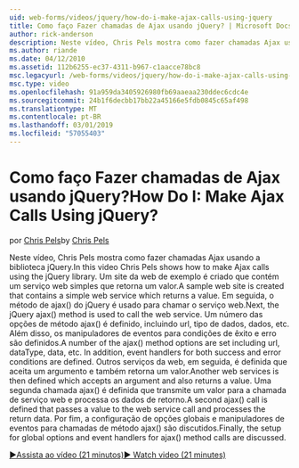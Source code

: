 ```yaml
---
uid: web-forms/videos/jquery/how-do-i-make-ajax-calls-using-jquery
title: Como faço Fazer chamadas de Ajax usando jQuery? | Microsoft Docs
author: rick-anderson
description: Neste vídeo, Chris Pels mostra como fazer chamadas Ajax usando a biblioteca jQuery. Um site da web de exemplo é criado que contém um serviço web simples que retorna...
ms.author: riande
ms.date: 04/12/2010
ms.assetid: 112b6255-ec37-4311-b967-c1aacce78bc8
msc.legacyurl: /web-forms/videos/jquery/how-do-i-make-ajax-calls-using-jquery
msc.type: video
ms.openlocfilehash: 91a959da3405926980fb69aaeaa230ddec6cdc4e
ms.sourcegitcommit: 24b1f6decbb17bb22a45166e5fdb0845c65af498
ms.translationtype: MT
ms.contentlocale: pt-BR
ms.lasthandoff: 03/01/2019
ms.locfileid: "57055403"
---
```

<a name="how-do-i-make-ajax-calls-using-jquery"></a><span data-ttu-id="6690b-105">Como faço Fazer chamadas de Ajax usando jQuery?</span><span class="sxs-lookup"><span data-stu-id="6690b-105">How Do I: Make Ajax Calls Using jQuery?</span></span>
====================
<span data-ttu-id="6690b-106">por [Chris Pels](https://twitter.com/chrispels)</span><span class="sxs-lookup"><span data-stu-id="6690b-106">by [Chris Pels](https://twitter.com/chrispels)</span></span>

<span data-ttu-id="6690b-107">Neste vídeo, Chris Pels mostra como fazer chamadas Ajax usando a biblioteca jQuery.</span><span class="sxs-lookup"><span data-stu-id="6690b-107">In this video Chris Pels shows how to make Ajax calls using the jQuery library.</span></span> <span data-ttu-id="6690b-108">Um site da web de exemplo é criado que contém um serviço web simples que retorna um valor.</span><span class="sxs-lookup"><span data-stu-id="6690b-108">A sample web site is created that contains a simple web service which returns a value.</span></span> <span data-ttu-id="6690b-109">Em seguida, o método de ajax() do jQuery é usado para chamar o serviço web.</span><span class="sxs-lookup"><span data-stu-id="6690b-109">Next, the jQuery ajax() method is used to call the web service.</span></span> <span data-ttu-id="6690b-110">Um número das opções de método ajax() é definido, incluindo url, tipo de dados, dados, etc. Além disso, os manipuladores de eventos para condições de êxito e erro são definidos.</span><span class="sxs-lookup"><span data-stu-id="6690b-110">A number of the ajax() method options are set including url, dataType, data, etc. In addition, event handlers for both success and error conditions are defined.</span></span> <span data-ttu-id="6690b-111">Outros serviços da web, em seguida, é definida que aceita um argumento e também retorna um valor.</span><span class="sxs-lookup"><span data-stu-id="6690b-111">Another web services is then defined which accepts an argument and also returns a value.</span></span> <span data-ttu-id="6690b-112">Uma segunda chamada ajax() é definida que transmite um valor para a chamada de serviço web e processa os dados de retorno.</span><span class="sxs-lookup"><span data-stu-id="6690b-112">A second ajax() call is defined that passes a value to the web service call and processes the return data.</span></span> <span data-ttu-id="6690b-113">Por fim, a configuração de opções globais e manipuladores de eventos para chamadas de método ajax() são discutidos.</span><span class="sxs-lookup"><span data-stu-id="6690b-113">Finally, the setup for global options and event handlers for ajax() method calls are discussed.</span></span>

[<span data-ttu-id="6690b-114">&#9654;Assista ao vídeo (21 minutos)</span><span class="sxs-lookup"><span data-stu-id="6690b-114">&#9654; Watch video (21 minutes)</span></span>](https://channel9.msdn.com/Blogs/ASP-NET-Site-Videos/how-do-i-make-ajax-calls-using-jquery)
